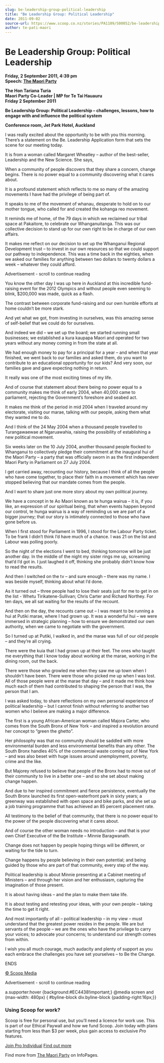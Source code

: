 ```yaml
---
slug: be-leadership-group-political-leadership
title: "Be Leadership Group: Political Leadership"
date: 2011-09-02
source-url: https://www.scoop.co.nz/stories/PA1109/S00052/be-leadership-group-political-leadership.htm
author: te-pati-maori
---
```

Be Leadership Group: Political Leadership
=========================================

**Friday, 2 September 2011, 4:39 pm**  
**Speech: [The Maori Party](https://info.scoop.co.nz/The_Maori_Party)**

**The Hon Tariana Turia  
Maori Party Co-Leader | MP for Te Tai Hauauru  
Friday 2 September 2011**

**Be Leadership Group: Political Leadership – challenges, lessons, how to engage with and influence the political system**

**Conference room, Jet Park Hotel, Auckland**

I was really excited about the opportunity to be with you this morning. There’s a statement on the Be. Leadership Application form that sets the scene for our meeting today.

It is from a woman called Margaret Wheatley – author of the best-seller, Leadership and the New Science. She says,

When a community of people discovers that they share a concern, change begins. There is no power equal to a community discovering what it cares about.

It is a profound statement which reflects to me so many of the amazing movements I have had the privilege of being part of.

It speaks to me of the movement of whanau, desperate to hold on to our mother tongue, who called for and created the kohanga reo movement.

It reminds me of home, of the 79 days in which we reclaimed our tribal space at Pakaitore, to celebrate our Whanganuitanga. This was our collective decision to stand up for our own right to be in charge of our own affairs.

It makes me reflect on our decision to set up the Whanganui Regional Development trust – to invest in our own resources so that we could support our pathway to independence. This was a time back in the eighties, when we asked our families for anything between two dollars to twenty dollars a week – whatever they could afford.

Advertisement - scroll to continue reading





You know the other day I was up here in Auckland at this incredible fund-raising event for the 2012 Olympics and without people even seeming to blink, $200,000 was made, quick as a flash.

The contrast between corporate fund-raising and our own humble efforts at home couldn’t be more stark.

And yet what we got, from investing in ourselves, was this amazing sense of self-belief that we could do for ourselves.

And indeed we did – we set up the board; we started running small businesses; we established a kura kaupapa Maori and operated for two years without any money coming in from the state at all.

We had enough money to pay for a principal for a year – and when that year finished, we went back to our families and asked them, do you want to contribute to an educational opportunity for our kids? And very soon, our families gave and gave expecting nothing in return.

It really was one of the most exciting times of my life.

And of course that statement about there being no power equal to a community makes me think of early 2004, when 40,000 came to parliament, rejecting the Government’s foreshore and seabed act.

It makes me think of the period in mid 2004 when I traveled around my electorate, visiting our marae, talking with our people, asking them what they wanted me to do.

And I think of the 24 May 2004 when a thousand people travelled to Turangawaewae at Ngaruawahia, raising the possibility of establishing a new political movement.

Six weeks later on the 10 July 2004, another thousand people flocked to Whanganui to collectively pledge their commitment at the inaugural hui of the Maori Party – a party that was officially sworn in as the first independent Maori Party in Parliament on 27 July 2004.

I get carried away, recounting our history, because I think of all the people who have come together, to place their faith in a movement which has never stopped believing that our mandate comes from the people.

And I want to share just one more story about my own political journey.

We have a concept in te Ao Maori known as te hunga wairua – it is, if you like, an expression of our spiritual being, that when events happen beyond our control, te hunga wairua is a way of reminding us we are part of a bigger journey; that our story is intimately connected to those who have gone before us.

When I first stood for Parliament in 1996, I stood for the Labour Party ticket. To be frank I didn’t think I’d have much of a chance. I was 21 on the list and Labour was polling poorly.

So the night of the elections I went to bed, thinking tomorrow will be just another day. In the middle of the night my sister rings me up, screaming that’d I’d got in. I just laughed it off, thinking she probably didn’t know how to read the results.

And then I switched on the tv – and sure enough – there was my name. I was beside myself, thinking about what I’d done.

As it turned out – three people had to lose their seats just for me to get in on the list - Whetu Tirikatene-Sullivan; Chris Carter and Richard Northey. For ten days, we all sat waiting for the results of the recount.

And then on the day, the recounts came out – I was meant to be running a hui at Putiki marae, where I had grown up. It was a wonderful hui – we were immersed in strategic planning – how to ensure we demonstrated our own authority, when we came to negotiate with the government.

So I turned up at Putiki, I walked in, and the marae was full of our old people – and they’re all crying.

There were the kuia that I had grown up at their feet. The ones who taught me everything that I know today about working at the marae, working in the dining room, out the back.

There were those who growled me when they saw me up town when I shouldn’t have been. There were those who picked me up when I was lost. All of those people were at the marae that day – and it made me think how much each of them had contributed to shaping the person that I was, the person that I am.

I was asked today, to share reflections on my own personal experience of political leadership – but I cannot finish without referring to another two women who I believe are making a major difference.

The first is a young African-American woman called Majora Carter, who comes from the South Bronx of New York – and inspired a revolution around her concept to “green the ghetto”.

Her philosophy was that no community should be saddled with more environmental burden and less environmental benefits than any other. The South Bronx handles 40% of the commercial waste coming out of New York – and was also beset with huge issues around unemployment, poverty, crime and the like.

But Majorey refused to believe that people of the Bronx had to move out of their community to live in a better one – and so she set about making change happen.

And due to her inspired commitment and fierce persistence, eventually the South Bronx launched its first open-waterfront park in sixty years; a greenway was established with open space and bike parks, and she set up a job training programme that has achieved an 85 percent placement rate.

All testimony to the belief of that community, that there is no power equal to the power of the people discovering what it cares about.

And of course the other woman needs no introduction – and that is your own Chief Executive of the Be Institute – Minnie Baragwanath.

Change does not happen by people hoping things will be different, or waiting for the tide to turn.

Change happens by people believing in their own potential; and being guided by those who are part of that community, every step of the way.

Political leadership is about Minnie presenting at a Cabinet meeting of Ministers – and through her vision and her enthusiasm, capturing the imagination of those present.

It is about having ideas – and the plan to make them take life.

It is about testing and retesting your ideas, with your own people – taking the time to get it right.

And most importantly of all – political leadership – in my view – must understand that the greatest power resides in the people. We are but servants of the people – we are the ones who have the privilege to carry your voices; to advocate your concerns; to understand our strength comes from within.

I wish you all much courage, much audacity and plenty of support as you each embrace the challenges you have set yourselves – to Be the Change.

ENDS  

[© Scoop Media](http://www.scoop.co.nz/about/terms.html)  

Advertisement - scroll to continue reading



a.supporter:hover {background:#EC4438!important;} @media screen and (max-width: 480px) { #byline-block div.byline-block {padding-right:16px;}}

### Using Scoop for work?

Scoop is free for personal use, but you’ll need a licence for work use. This is part of our Ethical Paywall and how we fund Scoop. Join today with plans starting from less than $3 per week, plus gain access to exclusive _Pro_ features.  
  
[Join Pro Individual](https://pro.scoop.co.nz/Individual/?from=ProIn24) [Find out more](https://pro.scoop.co.nz/using-scoop-for-work/?from=ProIn24)

Find more from [The Maori Party](https://info.scoop.co.nz/The_Maori_Party) on InfoPages.